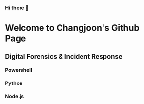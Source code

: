 ### Hi there 👋

# Welcome to Changjoon's Github Page

## Digital Forensics & Incident Response

### Powershell
### Python
### Node.js